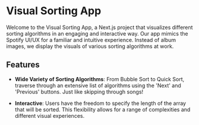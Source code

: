 # Visual Sorting App

Welcome to the Visual Sorting App, a Next.js project that visualizes different sorting algorithms in an engaging and interactive way. Our app mimics the Spotify UI/UX for a familiar and intuitive experience. Instead of album images, we display the visuals of various sorting algorithms at work.

## Features

- **Wide Variety of Sorting Algorithms**: From Bubble Sort to Quick Sort, traverse through an extensive list of algorithms using the 'Next' and 'Previous' buttons. Just like skipping through songs!

- **Interactive**: Users have the freedom to specify the length of the array that will be sorted. This flexibility allows for a range of complexities and different visual experiences.
